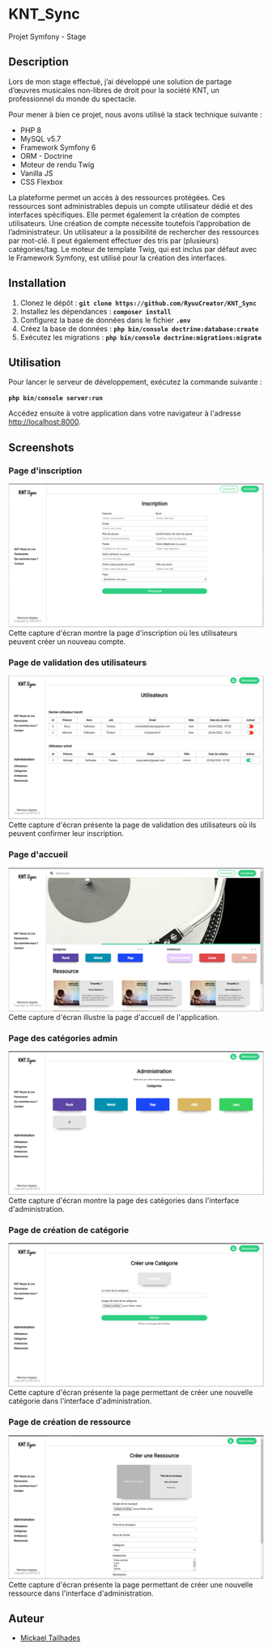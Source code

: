 # KNT_Sync
Projet Symfony - Stage

## Description
Lors de mon stage effectué, j’ai développé une solution de partage d’œuvres musicales non-libres de droit pour la société KNT, un professionnel du monde du spectacle.

Pour mener à bien ce projet, nous avons utilisé la stack technique suivante :
- PHP 8
- MySQL v5.7
- Framework Symfony 6 
- ORM - Doctrine
- Moteur de rendu Twig
- Vanilla JS
- CSS Flexbox

La plateforme permet un accès à des ressources protégées. Ces ressources sont administrables depuis un compte utilisateur dédié et des interfaces spécifiques. Elle permet également la création de comptes utilisateurs. Une création de compte nécessite toutefois l’approbation de l’administrateur. 
Un utilisateur a la possibilité de rechercher des ressources par mot-clé. Il peut également effectuer des tris par (plusieurs) catégories/tag.
Le moteur de template Twig, qui est inclus par défaut avec le Framework Symfony, est utilisé pour la création des interfaces.

## Installation

1. Clonez le dépôt : **`git clone https://github.com/RyuuCreator/KNT_Sync`**
2. Installez les dépendances : **`composer install`**
3. Configurez la base de données dans le fichier **`.env`**
4. Créez la base de données : **`php bin/console doctrine:database:create`**
5. Exécutez les migrations : **`php bin/console doctrine:migrations:migrate`**

## Utilisation

Pour lancer le serveur de développement, exécutez la commande suivante :

**`php bin/console server:run`**

Accédez ensuite à votre application dans votre navigateur à l'adresse [http://localhost:8000](http://localhost:8000).

## Screenshots

### Page d'inscription
![Page d'inscription](img_md/register.png) 
Cette capture d'écran montre la page d'inscription où les utilisateurs peuvent créer un nouveau compte.

### Page de validation des utilisateurs
![Page de validation des utilisateurs](img_md/validate_user.png) 
Cette capture d'écran présente la page de validation des utilisateurs où ils peuvent confirmer leur inscription.

### Page d'accueil
![Page d'accueil](img_md/home_page.png)
Cette capture d'écran illustre la page d'accueil de l'application.

### Page des catégories admin
![Page des catégories admin](img_md/categories.png)
Cette capture d'écran montre la page des catégories dans l'interface d'administration.

### Page de création de catégorie
![Page de création de catégorie](img_md/create_category.png)
Cette capture d'écran présente la page permettant de créer une nouvelle catégorie dans l'interface d'administration.

### Page de création de ressource
![Page de création de catégorie](img_md/create_resource.png)
Cette capture d'écran présente la page permettant de créer une nouvelle ressource dans l'interface d'administration.

## Auteur


- [Mickael Tailhades](https://github.com/RyuuCreator)
